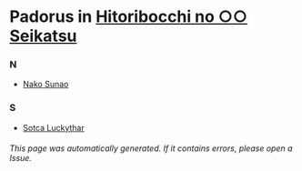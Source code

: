 # Padorus in [Hitoribocchi no ○○ Seikatsu](https://myanimelist.net/manga/89467/Hitoribocchi_no_○○_Seikatsu)

### N
* [Nako Sunao](https://github.com/shadow578/Project-Padoru/blob/master/table-of-contents/characters/NakoSunao.md)

### S
* [Sotca Luckythar](https://github.com/shadow578/Project-Padoru/blob/master/table-of-contents/characters/SotcaLuckythar.md)

###### This page was automatically generated. If it contains errors, please open a Issue.
